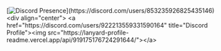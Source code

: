 [![Discord Presence](https://lanyard-profile-readme.vercel.app/api/853235926825435146?theme=light&bg=809ecf&animated=false&hideDiscrim=true&borderRadius=30px&idleMessage=Probably%20doing%20something%20else...)](https://discord.com/users/853235926825435146) <div align="center">
    <a href="https://discord.com/users/922213559331590164" title="Discord Profile"><img src="https://lanyard-profile-readme.vercel.app/api/919175176724291644/"></a>
</div>

